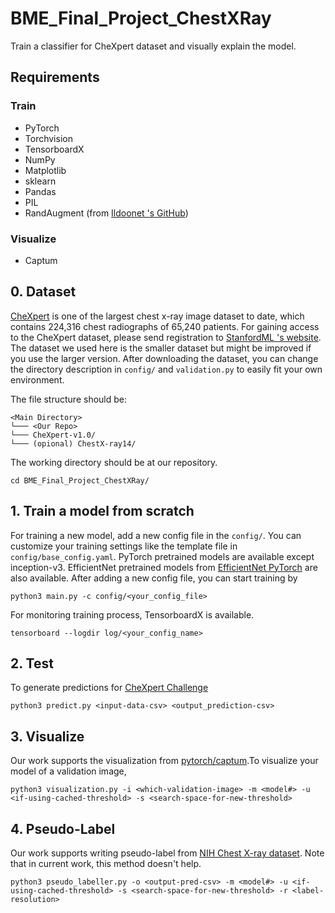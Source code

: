 # BME_Final_Project_ChestXRay
Train a classifier for CheXpert dataset and visually explain the model.

## Requirements
### Train
* PyTorch
* Torchvision
* TensorboardX
* NumPy
* Matplotlib
* sklearn
* Pandas
* PIL
* RandAugment (from [Ildoonet 's GitHub](https://github.com/ildoonet/pytorch-randaugment))

### Visualize
* Captum

## 0. Dataset
[CheXpert](https://arxiv.org/abs/1901.07031) is one of the largest chest x-ray image dataset to date, which contains 224,316 chest radiographs of 65,240 patients. For gaining access to the CheXpert dataset, please send registration to [StanfordML 's website](https://stanfordmlgroup.github.io/competitions/chexpert/). The dataset we used here is the smaller dataset but might be improved if you use the larger version. After downloading the dataset, you can change the directory description in `config/` and `validation.py` to easily fit your own environment.

The file structure should be:
```
<Main Directory>  
└─── <Our Repo>
└─── CheXpert-v1.0/
└─── (opional) ChestX-ray14/
```
The working directory should be at our repository.
```
cd BME_Final_Project_ChestXRay/
```

## 1. Train a model from scratch
For training a new model, add a new config file in the `config/`. You can customize your training settings like the template file in `config/base_config.yaml`. PyTorch pretrained models are available except inception-v3. EfficientNet pretrained models from [EfficientNet PyTorch](https://github.com/lukemelas/EfficientNet-PyTorch) are also available.
After adding a new config file, you can start training by
```
python3 main.py -c config/<your_config_file>
```
For monitoring training process, TensorboardX is available.
```
tensorboard --logdir log/<your_config_name>
```

## 2. Test
To generate predictions for [CheXpert Challenge](https://stanfordmlgroup.github.io/competitions/chexpert/)
```
python3 predict.py <input-data-csv> <output_prediction-csv>
``` 

## 3. Visualize
Our work supports the visualization from [pytorch/captum](https://github.com/pytorch/captum).To visualize your model of a validation image,
```
python3 visualization.py -i <which-validation-image> -m <model#> -u <if-using-cached-threshold> -s <search-space-for-new-threshold>
```

## 4. Pseudo-Label
Our work supports writing pseudo-label from [NIH Chest X-ray dataset](https://www.kaggle.com/nih-chest-xrays/data). Note that in current work, this method doesn't help.
```
python3 pseudo_labeller.py -o <output-pred-csv> -m <model#> -u <if-using-cached-threshold> -s <search-space-for-new-threshold> -r <label-resolution>
```